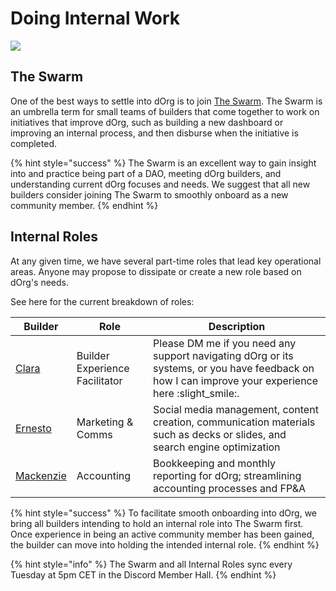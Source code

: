 # Doing Internal Work

![](https://i.gifer.com/4dau.gif)

## The Swarm

One of the best ways to settle into dOrg is to join [The Swarm](https://forum.dorg.tech/t/swarm-bucket/237). The Swarm is an umbrella term for small teams of builders that come together to work on initiatives that improve dOrg, such as building a new dashboard or improving an internal process, and then disburse when the initiative is completed.

{% hint style="success" %}
The Swarm is an excellent way to gain insight into and practice being part of a DAO, meeting dOrg builders, and understanding current dOrg focuses and needs. We suggest that all new builders consider joining The Swarm to smoothly onboard as a new community member.
{% endhint %}

## Internal Roles

At any given time, we have several part-time roles that lead key operational areas.  Anyone may propose to dissipate or create a new role based on dOrg's needs.

See here for the current  breakdown of roles:

| Builder                                                                 | Role                           | Description                                                                                                                                          |
| ----------------------------------------------------------------------- | ------------------------------ | ---------------------------------------------------------------------------------------------------------------------------------------------------- |
| [Clara](https://forum.dorg.tech/t/experience-facilitator-clara/301)     | Builder Experience Facilitator | Please DM me if you need any support navigating dOrg or its systems, or you have feedback on how I can improve your experience here :slight\_smile:. |
| [Ernesto](https://forum.dorg.tech/u/elugoruiz/)                         | Marketing & Comms              | Social media management, content creation, communication materials such as decks or slides, and search engine optimization                           |
| [Mackenzie](https://forum.dorg.tech/t/accounting-finance-mackenzie/230) | Accounting                     | Bookkeeping and monthly reporting for dOrg; streamlining accounting processes and FP\&A                                                              |



{% hint style="success" %}
To facilitate smooth onboarding into dOrg, we bring all builders intending to hold an internal role into The Swarm first. Once experience in being an active community member has been gained, the builder can move into holding the intended internal role.
{% endhint %}

{% hint style="info" %}
The Swarm and all Internal Roles sync every Tuesday at 5pm CET in the Discord Member Hall.
{% endhint %}
